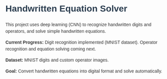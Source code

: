 <!DOCTYPE html>
<html lang="en">
<head>
    <meta charset="UTF-8">
    <title>Handwritten Equation Solver</title>
    <style>
        body { font-family: Arial, sans-serif; line-height: 1.5; margin: 20px; color: #333; }
        h1 { color: #2c3e50; }
        p { margin-bottom: 10px; }
    </style>
</head>
<body>

<h1>Handwritten Equation Solver</h1>

<p>This project uses deep learning (CNN) to recognize handwritten digits and operators, and solve simple handwritten equations.</p>

<p><strong>Current Progress:</strong> Digit recognition implemented (MNIST dataset). Operator recognition and equation solving coming next.</p>

<p><strong>Dataset:</strong> MNIST digits and custom operator images.</p>

<p><strong>Goal:</strong> Convert handwritten equations into digital format and solve automatically.</p>

</body>
</html>
